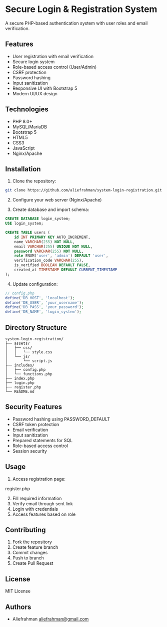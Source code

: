 # Secure Login & Registration System

A secure PHP-based authentication system with user roles and email verification.

## Features

- User registration with email verification
- Secure login system
- Role-based access control (User/Admin)
- CSRF protection
- Password hashing
- Input sanitization
- Responsive UI with Bootstrap 5
- Modern UI/UX design

## Technologies

- PHP 8.0+
- MySQL/MariaDB
- Bootstrap 5
- HTML5
- CSS3
- JavaScript
- Nginx/Apache

## Installation

1. Clone the repository:

```bash
git clone https://github.com/aliefrahman/system-login-registration.git
```

2. Configure your web server (Nginx/Apache)

3. Create database and import schema:

```sql
CREATE DATABASE login_system;
USE login_system;

CREATE TABLE users (
    id INT PRIMARY KEY AUTO_INCREMENT,
    name VARCHAR(255) NOT NULL,
    email VARCHAR(255) UNIQUE NOT NULL,
    password VARCHAR(255) NOT NULL,
    role ENUM('user', 'admin') DEFAULT 'user',
    verification_code VARCHAR(255),
    is_verified BOOLEAN DEFAULT FALSE,
    created_at TIMESTAMP DEFAULT CURRENT_TIMESTAMP
);
```

4. Update configuration:

```php
// config.php
define('DB_HOST', 'localhost');
define('DB_USER', 'your_username');
define('DB_PASS', 'your_password');
define('DB_NAME', 'login_system');
```

## Directory Structure

```
system-login-registration/
├── assets/
│   ├── css/
│   │   └── style.css
│   └── js/
│       └── script.js
├── includes/
│   ├── config.php
│   └── functions.php
├── index.php
├── login.php
├── register.php
└── README.md
```

## Security Features

- Password hashing using PASSWORD_DEFAULT
- CSRF token protection
- Email verification
- Input sanitization
- Prepared statements for SQL
- Role-based access control
- Session security

## Usage

1. Access registration page:

register.php

2. Fill required information
3. Verify email through sent link
4. Login with credentials
5. Access features based on role

## Contributing

1. Fork the repository
2. Create feature branch
3. Commit changes
4. Push to branch
5. Create Pull Request

## License

MIT License

## Authors

- Aliefrahman <aliefrahman@gmail.com>

```

```
